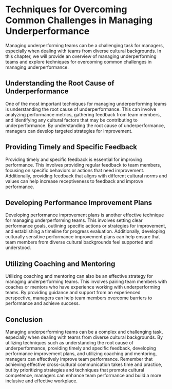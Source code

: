 # Techniques for Overcoming Common Challenges in Managing Underperformance

Managing underperforming teams can be a challenging task for managers, especially when dealing with teams from diverse cultural backgrounds. In this chapter, we will provide an overview of managing underperforming teams and explore techniques for overcoming common challenges in managing underperformance.

Understanding the Root Cause of Underperformance
------------------------------------------------

One of the most important techniques for managing underperforming teams is understanding the root cause of underperformance. This can involve analyzing performance metrics, gathering feedback from team members, and identifying any cultural factors that may be contributing to underperformance. By understanding the root cause of underperformance, managers can develop targeted strategies for improvement.

Providing Timely and Specific Feedback
--------------------------------------

Providing timely and specific feedback is essential for improving performance. This involves providing regular feedback to team members, focusing on specific behaviors or actions that need improvement. Additionally, providing feedback that aligns with different cultural norms and values can help increase receptiveness to feedback and improve performance.

Developing Performance Improvement Plans
----------------------------------------

Developing performance improvement plans is another effective technique for managing underperforming teams. This involves setting clear performance goals, outlining specific actions or strategies for improvement, and establishing a timeline for progress evaluation. Additionally, developing culturally sensitive performance improvement plans can help ensure that team members from diverse cultural backgrounds feel supported and understood.

Utilizing Coaching and Mentoring
--------------------------------

Utilizing coaching and mentoring can also be an effective strategy for managing underperforming teams. This involves pairing team members with coaches or mentors who have experience working with underperforming teams. By providing guidance and support from an experienced perspective, managers can help team members overcome barriers to performance and achieve success.

Conclusion
----------

Managing underperforming teams can be a complex and challenging task, especially when dealing with teams from diverse cultural backgrounds. By utilizing techniques such as understanding the root cause of underperformance, providing timely and specific feedback, developing performance improvement plans, and utilizing coaching and mentoring, managers can effectively improve team performance. Remember that achieving effective cross-cultural communication takes time and practice, but by prioritizing strategies and techniques that promote cultural competence, managers can enhance team performance and build a more inclusive and effective workplace.
